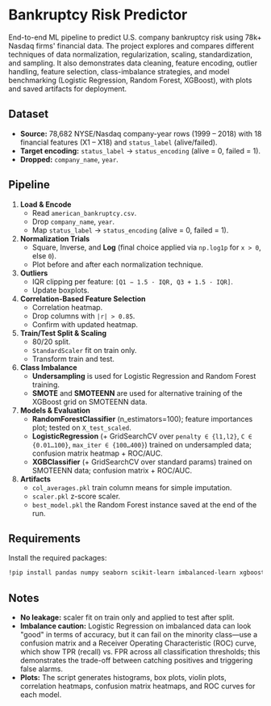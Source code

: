 # Bankruptcy Risk Predictor
End-to-end ML pipeline to predict U.S. company bankruptcy risk using 78k+ Nasdaq firms' financial data. The project explores and compares different techniques of data normalization, regularization, scaling, standardization, and sampling. It also demonstrates data cleaning, feature encoding, outlier handling, feature selection, class-imbalance strategies, and model benchmarking (Logistic Regression, Random Forest, XGBoost), with plots and saved artifacts for deployment.


## Dataset
- **Source:** 78,682 NYSE/Nasdaq company-year rows (1999 – 2018) with 18 financial features (X1 – X18) and ```status_label``` (alive/failed).  
- **Target encoding:** ```status_label``` → ```status_encoding``` (alive = 0, failed = 1).  
- **Dropped:** ```company_name```, ```year```.


## Pipeline
1. **Load & Encode**
   - Read ```american_bankruptcy.csv```.
   - Drop ```company_name```, ```year```.
   - Map ```status_label``` → ```status_encoding``` (alive = 0, failed = 1).
2. **Normalization Trials**
   - Square, Inverse, and **Log** (final choice applied via ```np.log1p``` for ```x > 0```, else ```0```).
   - Plot before and after each normalization technique.
3. **Outliers**
   - IQR clipping per feature: ```[Q1 − 1.5 · IQR, Q3 + 1.5 · IQR]```.
   - Update boxplots.  
4. **Correlation-Based Feature Selection**
   - Correlation heatmap.
   - Drop columns with ```|r| > 0.85```.
   - Confirm with updated heatmap.  
5. **Train/Test Split & Scaling**
   - 80/20 split.
   - ```StandardScaler``` fit on train only.
   - Transform train and test.
6. **Class Imbalance**
   - **Undersampling** is used for Logistic Regression and Random Forest training.  
   - **SMOTE** and **SMOTEENN** are used for alternative training of the XGBoost grid on SMOTEENN data.
7. **Models & Evaluation**
   - **RandomForestClassifier** (n_estimators=100); feature importances plot; tested on ```X_test_scaled```.  
   - **LogisticRegression** (+ GridSearchCV over ```penalty ∈ {l1,l2}```, ```C ∈ {0.01…100}```, ```max_iter ∈ {100…400}```) trained on undersampled data; confusion matrix heatmap + ROC/AUC.  
   - **XGBClassifier** (+ GridSearchCV over standard params) trained on SMOTEENN data; confusion matrix + ROC/AUC.
8. **Artifacts**
   - ```col_averages.pkl``` train column means for simple imputation.
   - ```scaler.pkl``` z-score scaler.
   - ```best_model.pkl``` the Random Forest instance saved at the end of the run.


## Requirements
Install the required packages:
```sh
!pip install pandas numpy seaborn scikit-learn imbalanced-learn xgboost matplotlib joblib
```


## Notes
- **No leakage:** scaler fit on train only and applied to test after split.
- **Imbalance caution:** Logistic Regression on imbalanced data can look "good" in terms of accuracy, but it can fail on the minority class—use a confusion matrix and a Receiver Operating Characteristic (ROC) curve, which show TPR (recall) vs. FPR across all classification thresholds; this demonstrates the trade-off between catching positives and triggering false alarms.
- **Plots:** The script generates histograms, box plots, violin plots, correlation heatmaps, confusion matrix heatmaps, and ROC curves for each model.
